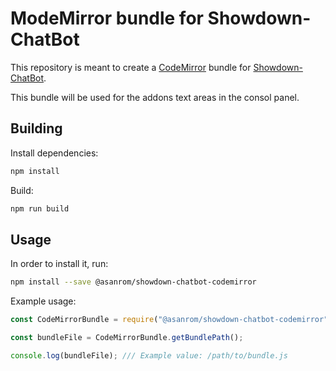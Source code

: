 # ModeMirror bundle for Showdown-ChatBot

This repository is meant to create a [CodeMirror](https://codemirror.net/) bundle for [Showdown-ChatBot](https://github.com/AgustinSRG/Showdown-ChatBot).

This bundle will be used for the addons text areas in the consol panel.

## Building

Install dependencies:

```sh
npm install
```

Build:

```sh
npm run build
```

## Usage

In order to install it, run:

```sh
npm install --save @asanrom/showdown-chatbot-codemirror
```

Example usage:

```js
const CodeMirrorBundle = require("@asanrom/showdown-chatbot-codemirror");

const bundleFile = CodeMirrorBundle.getBundlePath();

console.log(bundleFile); /// Example value: /path/to/bundle.js
```
